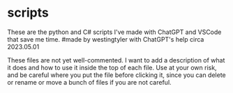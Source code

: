 # scripts
These are the python and C# scripts I've made with ChatGPT and VSCode that save me time.
#made by westingtyler with ChatGPT's help circa 2023.05.01

These files are not yet well-commented. I want to add a description of what it does and how to use it inside the top of each file. Use at your own risk, and be careful where you put the file before clicking it, since you can delete or rename or move a bunch of files if you are not careful.
